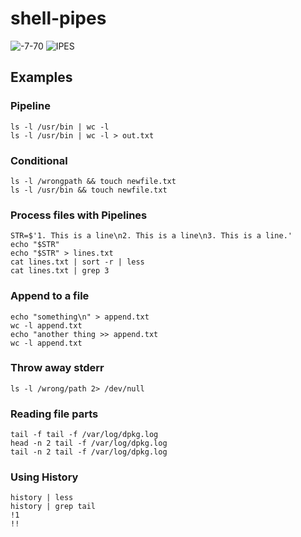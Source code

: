 # shell-pipes


![-7-70](https://user-images.githubusercontent.com/58792/141686419-123fef54-811f-4be7-93f0-98fccd7dae35.png)
![IPES](https://user-images.githubusercontent.com/58792/141686425-ebd2e48c-2949-4d15-bc26-0c541a924d61.png)

## Examples

### Pipeline
```
ls -l /usr/bin | wc -l 
ls -l /usr/bin | wc -l > out.txt
```
### Conditional

```
ls -l /wrongpath && touch newfile.txt 
ls -l /usr/bin && touch newfile.txt
```
### Process files with Pipelines

```
STR=$'1. This is a line\n2. This is a line\n3. This is a line.'
echo "$STR"
echo "$STR" > lines.txt
cat lines.txt | sort -r | less
cat lines.txt | grep 3
```

### Append to a file

```
echo "something\n" > append.txt
wc -l append.txt
echo "another thing >> append.txt
wc -l append.txt
```

### Throw away stderr

```
ls -l /wrong/path 2> /dev/null
```

### Reading file parts

```
tail -f tail -f /var/log/dpkg.log
head -n 2 tail -f /var/log/dpkg.log
tail -n 2 tail -f /var/log/dpkg.log
```

### Using History

```
history | less
history | grep tail
!1
!!
```


